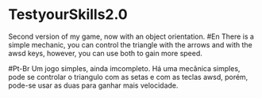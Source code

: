 # TestyourSkills2.0
Second version of my game, now with an object orientation.
#En
There is a simple mechanic, you can control the triangle with the arrows and with the awsd keys, however, you can use both to gain more speed.

#Pt-Br
Um jogo simples, ainda imcompleto. Há uma mecânica simples, pode se controlar o triangulo com as setas e com as teclas awsd, porém, pode-se usar as duas para ganhar mais velocidade.

